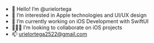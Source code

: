 - 👋 Hello! I’m @urielortega
- 👀 I’m interested in Apple technologies and UI/UX design
- 🌱 I’m currently working on iOS Development with SwiftUI
- 👨🏻‍💻 I’m looking to collaborate on iOS projects
- 📫 urielortega2522@gmail.com
